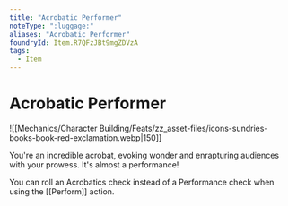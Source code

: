 ```yaml
---
title: "Acrobatic Performer"
noteType: ":luggage:"
aliases: "Acrobatic Performer"
foundryId: Item.R7QFzJBt9mgZDVzA
tags:
  - Item
---
```


# Acrobatic Performer
![[Mechanics/Character Building/Feats/zz_asset-files/icons-sundries-books-book-red-exclamation.webp|150]]

You're an incredible acrobat, evoking wonder and enrapturing audiences with your prowess. It's almost a performance!

You can roll an Acrobatics check instead of a Performance check when using the [[Perform]] action.
